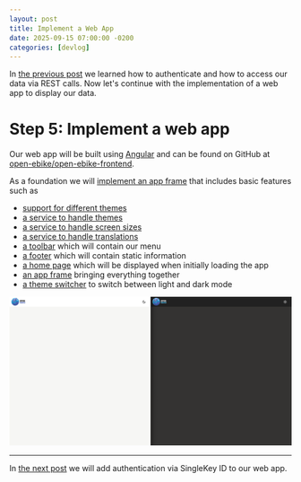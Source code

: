 ```yaml
---
layout: post
title: Implement a Web App
date: 2025-09-15 07:00:00 -0200
categories: [devlog]
---
```


In [the previous post](https://open-ebike.github.io/devlog/2025/09/14/retrieve-data-via-rest-calls.html) we learned how to authenticate and how to access our data via REST calls. 
Now let's continue with the implementation of a web app to display our data.

# Step 5: Implement a web app

Our web app will be built using [Angular](https://angular.dev/) and can be found on GitHub at [open-ebike/open-ebike-frontend](https://github.com/open-ebike/open-ebike-frontend).

As a foundation we will [implement an app frame](https://github.com/open-ebike/open-ebike-frontend/issues/1) that includes basic features such as

* [support for different themes](https://github.com/open-ebike/open-ebike-frontend/commit/9d3080ddb824b6034723d68d7c824b09b3765c58)
* [a service to handle themes](https://github.com/open-ebike/open-ebike-frontend/commit/18db310fa869921ca1303532c8915f3d84c67171)
* [a service to handle screen sizes](https://github.com/open-ebike/open-ebike-frontend/commit/b91dfae27bbe6f782356af0dbc8602dd93446c75)
* [a service to handle translations](https://github.com/open-ebike/open-ebike-frontend/commit/aa9cc6a442cfbf46451d81990cc11f24fd815ef7)
* [a toolbar](https://github.com/open-ebike/open-ebike-frontend/commit/6ebb469bfbbd441b172cd71bfd028efeece8f429) which will contain our menu
* [a footer](https://github.com/open-ebike/open-ebike-frontend/commit/ce57cd1a4d8e70af5c726b5433d9f4012e0cda7e) which will contain static information
* [a home page](https://github.com/open-ebike/open-ebike-frontend/commit/bb8cf9e0afb0912b16efbf5063146cf0181110a5) which will be displayed when initially loading the app
* [an app frame](https://github.com/open-ebike/open-ebike-frontend/commit/a48bda87508e0c57691c7f44b2f877a06c25cd23) bringing everything together
* [a theme switcher](https://github.com/open-ebike/open-ebike-frontend/commit/790f998babe428192343be110fce07aa8804e420) to switch between light and dark mode

![web-app-home-page.png](/assets/2025-09-15/web-app-home-page.png)

---

In [the next post](https://open-ebike.github.io/devlog/2025/09/16/implement-authentication) we will add authentication via SingleKey ID to our web app.